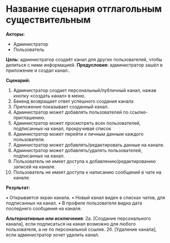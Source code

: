 # Название сценария отглагольным существительным

**Акторы:** 

- Администратор
- Пользователь

**Цель:** администратор создаёт канал для других пользователей, чтобы делиться с ними информацией.
**Предусловия:** администратор зашёл в приложение и создал канал..

**Сценарий:**

1.	Администратор создает персональный/публичный канал, нажав кнопку «создать канал» в меню.
2.	Бекенд возвращает ответ успешного создания канала 
3.	Приложение показывает созданный канал.
4.	Администратор может добавлять пользователей по ссылке-приглашению.
5.	Администратор может просмотреть  всех пользователей, подписанных на канал, прокручивая список
6.	Администратор может перейти к личным данным каждого пользователя.
7.	Администратор может добавлять/редактировать данные на канале.
8.	Администратор может добавлять/удалять пользователей, подписанных на канал.
9.	Пользователь не имеет доступа к добавлению/редактированию записей на канале.
10.	Пользователь не имеет доступа к написанию сообщений в чате на канале.

**Результат:**

•	Открывается экран канала.
•	Новый канал виден в списках чатов, для подписанных на канал.
•	В профиле пользователя видна дата последнего сообщения на канале.

**Альтернативные или исключения**:
2а. [Создание персонального канала], если подписаться на канал возможно для любого пользователя, а не по персональной ссылке.
2б. [Удаление канала], если администратор хочет удалить канал. 

